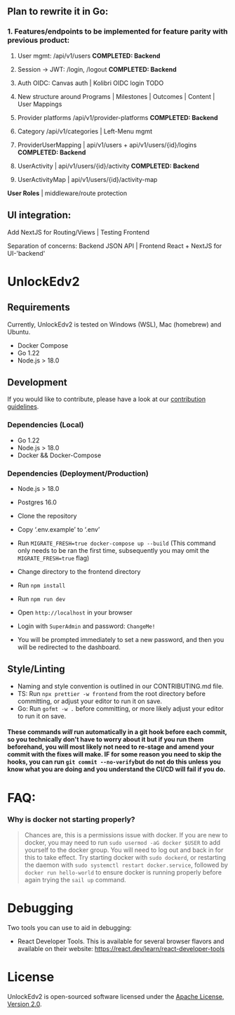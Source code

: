 ## Plan to rewrite it in Go:

### 1. Features/endpoints to be implemented for feature parity with previous product:

1. User mgmt: /api/v1/users    **COMPLETED: Backend**

2. Session -> JWT: /login, /logout   **COMPLETED: Backend**

3. Auth OIDC: Canvas auth | Kolibri OIDC login TODO

4. New structure around Programs | Milestones | Outcomes | Content | User Mappings

5. Provider platforms /api/v1/provider-platforms **COMPLETED: Backend**

6. Category /api/v1/categories | Left-Menu mgmt

7. ProviderUserMapping | api/v1/users + api/v1/users/{id}/logins **COMPLETED: Backend**

8. UserActivity | api/v1/users/{id}/activity   **COMPLETED: Backend**

9. UserActivityMap | api/v1/users/{id}/activity-map



**User Roles** | middleware/route protection


## UI integration:

Add NextJS for Routing/Views | Testing Frontend

Separation of concerns: Backend JSON API | Frontend React + NextJS for  UI-'backend'

# UnlockEdv2

## Requirements

Currently, UnlockEdv2 is tested on Windows (WSL), Mac (homebrew) and Ubuntu.

-   Docker Compose
-   Go 1.22
-   Node.js > 18.0

## Development

If you would like to contribute, please have a look at our [contribution guidelines](CONTRIBUTING.md).

### Dependencies (Local)

-   Go 1.22
-   Node.js > 18.0
-   Docker && Docker-Compose

### Dependencies (Deployment/Production)

-   Node.js > 18.0
-   Postgres 16.0

-   Clone the repository
-   Copy ‘.env.example’ to ‘.env’
-   Run `MIGRATE_FRESH=true docker-compose up --build`
(This command only needs to be ran the first time, subsequently you may omit the 
`MIGRATE_FRESH=true` flag)
-   Change directory to the frontend directory
-   Run `npm install`
-   Run `npm run dev`
-   Open `http://localhost` in your browser
-   Login with `SuperAdmin` and password: `ChangeMe!`
-   You will be prompted immediately to set a new password, and then you will be redirected to the dashboard.

## Style/Linting

-   Naming and style convention is outlined in our CONTRIBUTING.md file.
-   TS: Run `npx prettier -w frontend` from the root directory before committing, or adjust your editor to run it on save.
-   Go: Run `gofmt -w .` before committing, or more likely adjust your editor to run it on save.

#### These commands _will_ run automatically in a git hook before each commit, so you technically don't have to worry about it but if you run them beforehand, you will most likely not need to re-stage and amend your commit with the fixes will make. IF for some reason you need to skip the hooks, you can run `git commit --no-verify`but do not do this unless you know what you are doing and you understand the CI/CD will fail if you do.

# FAQ:

### Why is docker not starting properly?

> Chances are, this is a permissions issue with docker. If you are new to docker, you may need to run `sudo usermod -aG docker $USER`
> to add yourself to the docker group. You will need to log out and back in for this to take effect.
> Try starting docker with `sudo dockerd`, or restarting the daemon with `sudo systemctl restart docker.service`, followed by `docker run hello-world`
> to ensure docker is running properly before again trying the `sail up` command.

# Debugging

Two tools you can use to aid in debugging:

-   React Developer Tools. This is available for several browser flavors and available on their website: https://react.dev/learn/react-developer-tools

# License

UnlockEdv2 is open-sourced software licensed under the [Apache License, Version 2.0](https://opensource.org/license/apache-2-0/).
